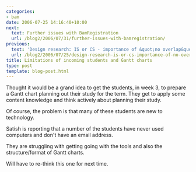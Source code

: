 ```yaml
---
categories:
- bam
date: 2006-07-25 14:16:40+10:00
next:
  text: Further issues with BamRegistration
  url: /blog2/2006/07/31/further-issues-with-bamregistration/
previous:
  text: 'Design research: IS or CS - importance of &quot;no overlap&quot;'
  url: /blog2/2006/07/25/design-research-is-or-cs-importance-of-no-overlap/
title: Limitations of incoming students and Gantt charts
type: post
template: blog-post.html
---
```

Thought it would be a grand idea to get the students, in week 3, to prepare a Gantt chart planning out their study for the term. They get to apply some content knowledge and think actively about planning their study.

Of course, the problem is that many of these students are new to technology.

Satish is reporting that a number of the students have never used computers and don't have an email address.

They are struggling with getting going with the tools and also the structure/format of Gantt charts.

Will have to re-think this one for next time.